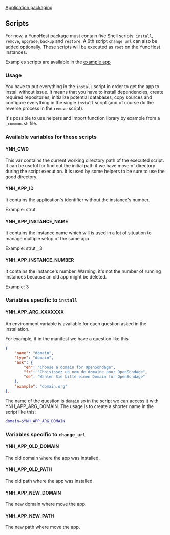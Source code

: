 <a class="btn btn-lg btn-default" href="packaging_apps_en">Application packaging</a>

## Scripts

For now, a YunoHost package must contain five Shell scripts: `install`, `remove`, `upgrade`, `backup` and `restore`. A 6th script `change_url` can also be added optionally.
These scripts will be executed as `root` on the YunoHost instances.

Examples scripts are available in the [example app](https://github.com/YunoHost/example_ynh/tree/master/scripts)

### Usage
You have to put everything in the `install` script in order to get the app to install without issue. It means that you have to install dependencies, create required repositories, initialize potential databases, copy sources and configure everything in the single `install` script (and of course do the reverse process in the `remove` script).

It's possible to use helpers and import function library by example from a `_common.sh` file.

### Available variables for these scripts
#### YNH_CWD
This var contains the current working directory path of the executed script. It can be useful for find out the initial path if we have move of directory during the script execution. It is used by some helpers to be sure to use the good directory.

#### YNH_APP_ID
It contains the application's identifier without the instance's number.

Example: strut

#### YNH_APP_INSTANCE_NAME
It contains the instance name which will is used in a lot of situation to manage multiple setup of the same app.

Example: strut__3
#### YNH_APP_INSTANCE_NUMBER
It contains the instance's number. Warning, it's not the number of running instances because an old app might be deleted.

Example: 3

### Variables specific to `install`
#### YNH_APP_ARG_XXXXXXX
An environment variable is available for each question asked in the installation.

For example, if in the manifest we have a question like this
```json
{
    "name": "domain",
    "type": "domain",
    "ask": {
        "en": "Choose a domain for OpenSondage",
        "fr": "Choisissez un nom de domaine pour OpenSondage",
        "de": "Wählen Sie bitte einen Domain für OpenSondage"
    },
    "example": "domain.org"
},
```

The name of the question is `domain` so in the script we can access it with YNH_APP_ARG_DOMAIN. The usage is to create a shorter name in the script like this:

```bash
domain=$YNH_APP_ARG_DOMAIN
```

### Variables specific to `change_url`
#### YNH_APP_OLD_DOMAIN
The old domain where the app was installed.
#### YNH_APP_OLD_PATH
The old path where the app was installed.
#### YNH_APP_NEW_DOMAIN
The new domain where move the app.
#### YNH_APP_NEW_PATH
The new path where move the app.

